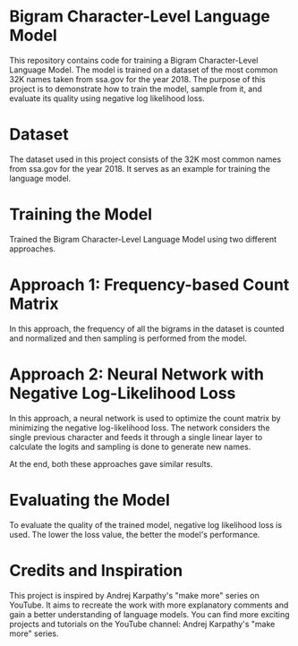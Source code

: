 # Bigram Character-Level Language Model
This repository contains code for training a Bigram Character-Level Language Model. The model is trained on a dataset of the most common 32K names taken from ssa.gov for the year 2018. The purpose of this project is to demonstrate how to train the model, sample from it, and evaluate its quality using negative log likelihood loss.

# Dataset
The dataset used in this project consists of the 32K most common names from ssa.gov for the year 2018. It serves as an example for training the language model.

# Training the Model
Trained the Bigram Character-Level Language Model using two different approaches.

# Approach 1: Frequency-based Count Matrix

In this approach, the frequency of all the bigrams in the dataset is counted and normalized and then sampling is performed from the model.

# Approach 2: Neural Network with Negative Log-Likelihood Loss

In this approach, a neural network is used to optimize the count matrix by minimizing the negative log-likelihood loss. The network considers the single previous character and feeds it through a single linear layer to calculate the logits and sampling is done to generate new names.

At the end, both these approaches gave similar results.

# Evaluating the Model
To evaluate the quality of the trained model, negative log likelihood loss is used. The lower the loss value, the better the model's performance. 

# Credits and Inspiration
This project is inspired by Andrej Karpathy's "make more" series on YouTube. It aims to recreate the work with more explanatory comments and gain a better understanding of language models. You can find more exciting projects and tutorials on the YouTube channel: Andrej Karpathy's "make more" series.






